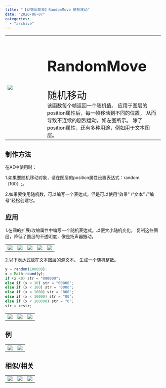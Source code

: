 ```yaml
---
title: "【动效周期表】RandomMove 随机移动"
date: "2020-06-07"
categories: 
  - "archive"
---
```


<table style="border-collapse: collapse; width: 100%;"><tbody class="table1"><tr><td style="width: 25.4125%;"><img src="https://mir.yuelili.com/user/AE/mg/foxcodex/RandomMove.gif"></td><td style="width: 93.8898%;"><h2 style="font-size: 36pt;">RandomMove</h2><div></div><span style="font-size: 24pt;">随机移动</span><div></div>该函数每个帧返回一个随机值。 应用于图层的position属性后，每一帧移动到不同的位置， 从而导致不连续的剧烈运动，如左图所示。 除了position属性，还有多种用途，例如用于文本图层。</td></tr></tbody></table>

## 制作方法

在AE中使用时：

1.如果要随机移动对象，请在图层的position属性设置表达式：random（100）;。

2.如果要使用随机数，可以编写一个表达式，但是可以使用“效果” /“文本” /“编号”轻松创建它。

## 应用

1.在圆的扩展/收缩属性中编写一个随机表达式，以便大小随机变化。 复制这些图层，降低了图层的不透明度，像是扬声器振动。

<table style="border-collapse: collapse;"><tbody class="table1"><tr><td><a href="https://yuelili.com/archive/randommove/"><img src="https://mir.yuelili.com/user/AE/mg/foxcodex/RandomMove.gif"></a></td><td><img class="plus" src="https://mir.yuelili.com/user/AE/mg/foxcodex/plus.png"></td><td><a href="https://yuelili.com/archive/Scale/"><img src="https://mir.yuelili.com/user/AE/mg/foxcodex/Scale.gif"></a></td><td><img class="plus" src="https://mir.yuelili.com/user/AE/mg/foxcodex/tri.png"></td><td><img src="https://mir.yuelili.com/user/AE/mg/foxcodex/RandomMove-Ex002.gif"></td></tr></tbody></table>

2.以下表达式放在文本图层的源文本。 生成一个随机整数。

```javascript
y = random(100000);
x = Math.round(y);
if (x <0) str = "000000";
else if (x < 10) str = "00000";
else if (x < 100) str = "0000";
else if (x < 1000) str = "000";
else if (x < 10000) str = "00";
else if (x < 100000) str = "0";
str = x+str;
```

<table style="border-collapse: collapse;"><tbody class="table1"><tr><td><a href="https://yuelili.com/archive/randommove/"><img src="https://mir.yuelili.com/user/AE/mg/foxcodex/RandomMove.gif"></a></td><td><img class="plus" src="https://mir.yuelili.com/user/AE/mg/foxcodex/tri.png"></td><td><img src="https://mir.yuelili.com/user/AE/mg/foxcodex/RandomMove-Ex001.gif"></td></tr></tbody></table>

## 例

<table style="border-collapse: collapse;"><tbody class="table1"><tr><td><img src="https://mir.yuelili.com/user/AE/mg/foxcodex/RandomMove-Ex001.gif"></td><td><img src="https://mir.yuelili.com/user/AE/mg/foxcodex/RandomMove-Ex002.gif"></td></tr></tbody></table>

## 相似/相关

<table style="border-collapse: collapse;"><tbody class="table1"><tr><td><a href="https://yuelili.com/archive/wigglemove/"><img src="https://mir.yuelili.com/user/AE/mg/foxcodex/WiggleMove.gif"></a></td><td><a href="https://yuelili.com/archive/WiggleRotate/"><img src="https://mir.yuelili.com/user/AE/mg/foxcodex/WiggleRotate.gif"></a></td><td><a href="https://yuelili.com/archive/WiggleScale/"><img src="https://mir.yuelili.com/user/AE/mg/foxcodex/WiggleScale.gif"></a></td></tr></tbody></table>
